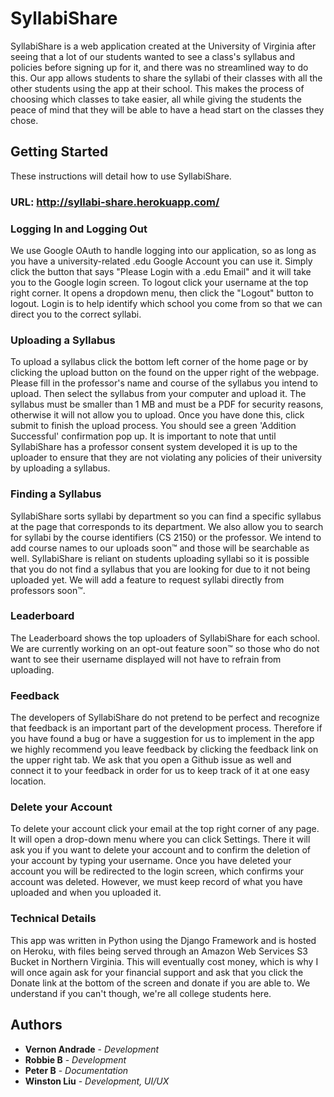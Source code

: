 # SyllabiShare

SyllabiShare is a web application created at the University of Virginia after seeing that a lot of our students wanted to see a class's syllabus and policies before signing up for it, and there was no streamlined way to do this. Our app allows students to share the syllabi of their classes with all the other students using the app at their school. This makes the process of choosing which classes to take easier, all while giving the students the peace of mind that they will be able to have a head start on the classes they chose.

## Getting Started

These instructions will detail how to use SyllabiShare.

### URL: http://syllabi-share.herokuapp.com/

### Logging In and Logging Out

We use Google OAuth to handle logging into our application, so as long as you have a university-related .edu Google Account you can use it. Simply click the button that says "Please Login with a .edu Email" and it will take you to the Google login screen. To logout click your username at the top right corner. It opens a dropdown menu, then click the "Logout" button to logout. Login is to help identify which school you come from so that we can direct you to the correct syllabi. 

### Uploading a Syllabus

To upload a syllabus click the bottom left corner of the home page or by clicking the upload button on the found on the upper right of the webpage. Please fill in the professor's name and course of the syllabus you intend to upload. Then select the syllabus from your computer and upload it. The syllabus must be smaller than 1 MB and must be a PDF for security reasons, otherwise it will not allow you to upload. Once you have done this, click submit to finish the upload process. You should see a green 'Addition Successful' confirmation pop up. It is important to note that until SyllabiShare has a professor consent system developed it is up to the uploader to ensure that they are not violating any policies of their university by uploading a syllabus. 

### Finding a Syllabus

SyllabiShare sorts syllabi by department so you can find a specific syllabus at the page that corresponds to its department. We also allow you to search for syllabi by the course identifiers (CS 2150) or the professor. We intend to add course names to our uploads soon&trade; and those will be searchable as well. SyllabiShare is reliant on students uploading syllabi so it is possible that you do not find a syllabus that you are looking for due to it not being uploaded yet. We will add a feature to request syllabi directly from professors soon&trade;.

### Leaderboard

The Leaderboard shows the top uploaders of SyllabiShare for each school. We are currently working on an opt-out feature soon&trade; so those who do not want to see their username displayed will not have to refrain from uploading. 

### Feedback

The developers of SyllabiShare do not pretend to be perfect and recognize that feedback is an important part of the development process. Therefore if you have found a bug or have a suggestion for us to implement in the app we highly recommend you leave feedback by clicking the feedback link on the upper right tab. We ask that you open a Github issue as well and connect it to your feedback in order for us to keep track of it at one easy location.

### Delete your Account

To delete your account click your email at the top right corner of any page. It will open a drop-down menu where you can click Settings. There it will ask you if you want to delete your account and to confirm the deletion of your account by typing your username. Once you have deleted your account you will be redirected to the login screen, which confirms your account was deleted. However, we must keep record of what you have uploaded and when you uploaded it.

### Technical Details

This app was written in Python using the Django Framework and is hosted on Heroku, with files being served through an Amazon Web Services S3 Bucket in Northern Virginia. This will eventually cost money, which is why I will once again ask for your financial support and ask that you click the Donate link at the bottom  of the screen and donate if you are able to. We understand if you can't though, we're all college students here.

## Authors

* **Vernon Andrade** - *Development*
* **Robbie B** - *Development*
* **Peter B** - *Documentation*
* **Winston Liu** - *Development, UI/UX*
